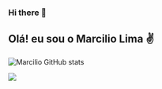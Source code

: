 ### Hi there 👋

## Olá! eu sou o Marcilio Lima ✌

![Marcilio GitHub stats](https://github-readme-stats.vercel.app/api?username=MarcilioamiL&show_icons=true&theme=dark)<br>
<div>
<a href="https://www.linkedin.com/in/marcilio-lima-609799124/" target="_blank"><img src="https://img.shields.io/badge/LinkedIn-0077B5?style=for-the-badge&logo=linkedin&logoColor=white"target="_blank"></a>
</div>

